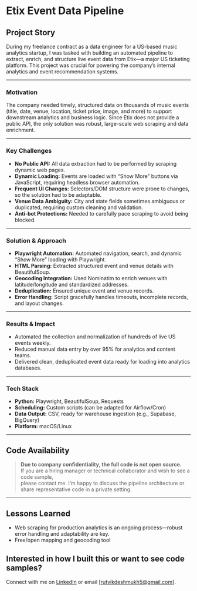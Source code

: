 # Etix Event Data Pipeline

## Project Story

During my freelance contract as a data engineer for a US-based music analytics startup, I was tasked with building an automated pipeline to extract, enrich, and structure live event data from Etix—a major US ticketing platform. This project was crucial for powering the company’s internal analytics and event recommendation systems.

---

### Motivation

The company needed timely, structured data on thousands of music events (title, date, venue, location, ticket price, image, and more) to support downstream analytics and business logic. Since Etix does not provide a public API, the only solution was robust, large-scale web scraping and data enrichment.

---

### Key Challenges

- **No Public API:** All data extraction had to be performed by scraping dynamic web pages.
- **Dynamic Loading:** Events are loaded with “Show More” buttons via JavaScript, requiring headless browser automation.
- **Frequent UI Changes:** Selectors/DOM structure were prone to changes, so the solution had to be adaptable.
- **Venue Data Ambiguity:** City and state fields sometimes ambiguous or duplicated, requiring custom cleaning and validation.
- **Anti-bot Protections:** Needed to carefully pace scraping to avoid being blocked.

---

### Solution & Approach

- **Playwright Automation:** Automated navigation, search, and dynamic “Show More” loading with Playwright.
- **HTML Parsing:** Extracted structured event and venue details with BeautifulSoup.
- **Geocoding Integration:** Used Nominatim to enrich venues with latitude/longitude and standardized addresses.
- **Deduplication:** Ensured unique event and venue records.
- **Error Handling:** Script gracefully handles timeouts, incomplete records, and layout changes.

---

### Results & Impact

- Automated the collection and normalization of hundreds of live US events weekly.
- Reduced manual data entry by over 95% for analytics and content teams.
- Delivered clean, deduplicated event data ready for loading into analytics databases.

---

### Tech Stack

- **Python:** Playwright, BeautifulSoup, Requests
- **Scheduling:** Custom scripts (can be adapted for Airflow/Cron)
- **Data Output:** CSV, ready for warehouse ingestion (e.g., Supabase, BigQuery)
- **Platform:** macOS/Linux

---

## Code Availability

> **Due to company confidentiality, the full code is not open source.**  
> If you are a hiring manager or technical collaborator and wish to see a code sample,  
> please contact me. I’m happy to discuss the pipeline architecture or share representative code in a private setting.

---

## Lessons Learned

- Web scraping for production analytics is an ongoing process—robust error handling and adaptability are key.
- Free/open mapping and geocoding tool

## Interested in how I built this or want to see code samples?
Connect with me on [LinkedIn](https://www.linkedin.com/in/rutvik09/) or email [rutvikdeshmukh5@gmail.com].
